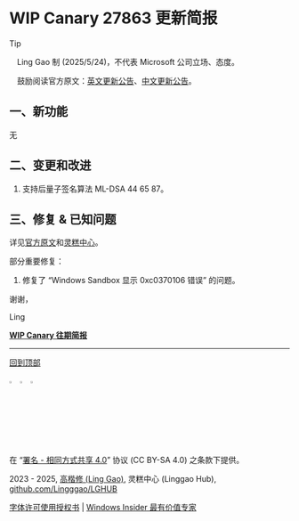 <SPAN ID = 'HEAD'/>

# WIP Canary 27863 更新简报

> [!TIP]
>
> &emsp;Ling Gao 制 (2025/5/24)，不代表 Microsoft 公司立场、态度。
>
> &emsp;鼓励阅读官方原文：[英文更新公告](https://blogs.windows.com/windows-insider/2025/05/23/announcing-windows-11-insider-preview-build-27863-canary-channel)、[中文更新公告](https://aka.ms/AAwddms)。

## 一、新功能

无

## 二、变更和改进

1. 支持后量子签名算法 ML-DSA 44 65 87。

## 三、修复 & 已知问题

详见[官方原文](https://blogs.windows.com/windows-insider/2025/05/23/announcing-windows-11-insider-preview-build-27863-canary-channel)和[灵糕中心](https://github.com/Lingggao/LGHUB)。

部分重要修复：

1. 修复了 “Windows Sandbox 显示 0xc0370106 错误” 的问题。

谢谢，

Ling

[**WIP Canary 往期简报**](Documents/Canary_Previous)

---

[回到顶部](#HEAD)

<img src="https://mirrors.creativecommons.org/presskit/icons/cc.xlarge.png" width = "3%" /> <img src="https://mirrors.creativecommons.org/presskit/icons/by.xlarge.png" width = "3%" /> <img src="https://mirrors.creativecommons.org/presskit/icons/sa.xlarge.png" width = "3%" />

在 “[署名 - 相同方式共享 4.0](https://creativecommons.org/licenses/by-sa/4.0/legalcode.zh-Hans)” 协议 (CC BY-SA 4.0) 之条款下提供。

2023 - 2025, [高楷修 (Ling Gao)](https://github.com/Lingggao), 灵糕中心 (Linggao Hub), [github.com/Lingggao/LGHUB](https://github.com/Lingggao/LGHUB)

[字体许可使用授权书](Images/字体许可使用授权书.png) | [Windows Insider 最有价值专家](https://github.com/Lingggao/LGHUB/blob/main/Images/Windows%20Insider%20MVP.png?raw=true)